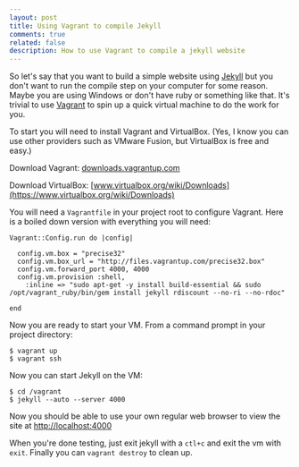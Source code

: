 ```yaml
---
layout: post
title: Using Vagrant to compile Jekyll
comments: true
related: false
description: How to use Vagrant to compile a jekyll website
---
```


So let's say that you want to build a simple website using [Jekyll](http://jekyllrb.com/) but you don't want to run the compile step on your computer for some reason. Maybe you are using Windows or don't have ruby or something like that. It's trivial to use [Vagrant](http://www.vagrantup.com/) to spin up a quick virtual machine to do the work for you.

To start you will need to install Vagrant and VirtualBox. (Yes, I know you can use other providers such as VMware Fusion, but VirtualBox is free and easy.)

Download Vagrant: [downloads.vagrantup.com](http://downloads.vagrantup.com)

Download VirtualBox: [www.virtualbox.org/wiki/Downloads](https://www.virtualbox.org/wiki/Downloads)

You will need a `Vagrantfile` in your project root to configure Vagrant. Here is a boiled down version with everything you will need:

    Vagrant::Config.run do |config|

      config.vm.box = "precise32"
      config.vm.box_url = "http://files.vagrantup.com/precise32.box"
      config.vm.forward_port 4000, 4000
      config.vm.provision :shell,
        :inline => "sudo apt-get -y install build-essential && sudo /opt/vagrant_ruby/bin/gem install jekyll rdiscount --no-ri --no-rdoc"

    end

Now you are ready to start your VM. From a command prompt in your project directory:

    $ vagrant up
    $ vagrant ssh

Now you can start Jekyll on the VM:

    $ cd /vagrant
    $ jekyll --auto --server 4000

Now you should be able to use your own regular web browser to view the site at [http://localhost:4000](http://localhost:4000)

When you're done testing, just exit jekyll with a `ctl+c` and exit the vm with `exit`. Finally you can `vagrant destroy` to clean up.
